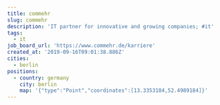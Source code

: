 ```yaml
---
title: commehr
slug: commehr
description: 'IT partner for innovative and growing companies; #it'
tags:
  - it
job_board_url: 'https://www.commehr.de/karriere'
created_at: '2019-09-16T09:01:38.886Z'
cities:
  - berlin
positions:
  - country: germany
    city: berlin
    map: '{"type":"Point","coordinates":[13.3353184,52.4989184]}'
---
```


